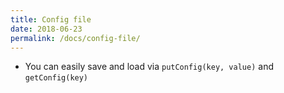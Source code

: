 ```yaml
---
title: Config file
date: 2018-06-23
permalink: /docs/config-file/
---
```


* You can easily save and load via `putConfig(key, value)` and `getConfig(key)`